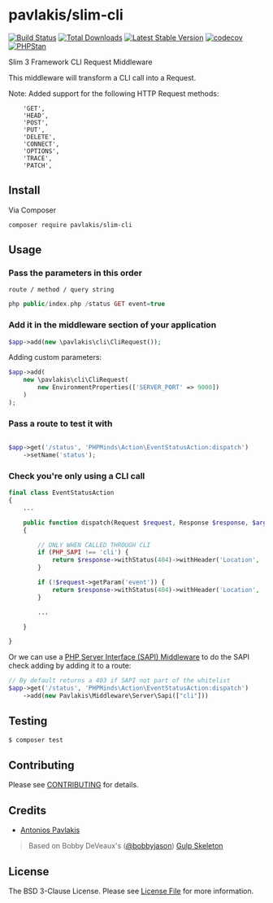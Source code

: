 # pavlakis/slim-cli

[![Build Status](https://travis-ci.org/pavlakis/slim-cli.svg)](https://travis-ci.org/pavlakis/slim-cli)
[![Total Downloads](https://img.shields.io/packagist/dt/pavlakis/slim-cli.svg)](https://packagist.org/packages/pavlakis/slim-cli)
[![Latest Stable Version](https://img.shields.io/packagist/v/pavlakis/slim-cli.svg)](https://packagist.org/packages/pavlakis/slim-cli)
[![codecov](https://codecov.io/gh/pavlakis/slim-cli/branch/master/graph/badge.svg)](https://codecov.io/gh/pavlakis/slim-cli)
[![PHPStan](https://img.shields.io/badge/PHPStan-enabled-brightgreen.svg?style=flat)](https://github.com/phpstan/phpstan)

Slim 3 Framework CLI Request Middleware

This middleware will transform a CLI call into a Request.

Note: Added support for the following HTTP Request methods:

```
    'GET',
    'HEAD',
    'POST',
    'PUT',
    'DELETE',
    'CONNECT',
    'OPTIONS',
    'TRACE',
    'PATCH',
```

## Install

Via Composer

```
composer require pavlakis/slim-cli
```

## Usage

### Pass the parameters in this order
`route / method / query string`

```php
php public/index.php /status GET event=true
```

### Add it in the middleware section of your application

```php
$app->add(new \pavlakis\cli\CliRequest());
```

Adding custom parameters:

```php
$app->add(
	new \pavlakis\cli\CliRequest(
		new EnvironmentProperties(['SERVER_PORT' => 9000])
	)
);
```

### Pass a route to test it with

```php

$app->get('/status', 'PHPMinds\Action\EventStatusAction:dispatch')
    ->setName('status');

```

### Check you're only using a CLI call

```php
final class EventStatusAction
{
    ...

    public function dispatch(Request $request, Response $response, $args)
    {

        // ONLY WHEN CALLED THROUGH CLI
        if (PHP_SAPI !== 'cli') {
            return $response->withStatus(404)->withHeader('Location', '/404');
        }

        if (!$request->getParam('event')) {
            return $response->withStatus(404)->withHeader('Location', '/404');
        }

        ...

    }

}
```

Or we can use a [PHP Server Interface (SAPI) Middleware](https://github.com/pavlakis/php-server-interface-middleware) to do the SAPI check adding by adding it to a route:

```php
// By default returns a 403 if SAPI not part of the whitelist
$app->get('/status', 'PHPMinds\Action\EventStatusAction:dispatch')
    ->add(new Pavlakis\Middleware\Server\Sapi(["cli"]))
```

## Testing

``` bash
$ composer test
```

## Contributing

Please see [CONTRIBUTING](CONTRIBUTING.md) for details.


## Credits

- [Antonios Pavlakis](https://github.com/pavlakis)

> Based on Bobby DeVeaux's ([@bobbyjason](https://twitter.com/bobbyjason)) [Gulp Skeleton](https://github.com/dvomedia/gulp-skeleton/blob/master/web/index.php)

## License

The BSD 3-Clause License. Please see [License File](LICENSE) for more information.